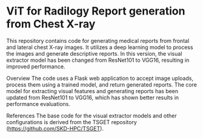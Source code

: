 # ViT for Radilogy Report generation from Chest X-ray
This repository contains code for generating medical reports from frontal and lateral chest X-ray images. 
It utilizes a deep learning model to process the images and generate descriptive reports. 
In this version, the visual extractor model has been changed from ResNet101 to VGG16, resulting in improved performance.

Overview
The code uses a Flask web application to accept image uploads, process them using a trained model, and return generated reports. 
The core model for extracting visual features and generating reports has been updated from ResNet101 to VGG16, which has shown better results in performance evaluations.

References
The base code for the visual extractor models and other configurations is derived from the TSGET repository (https://github.com/SKD-HPC/TSGET).
